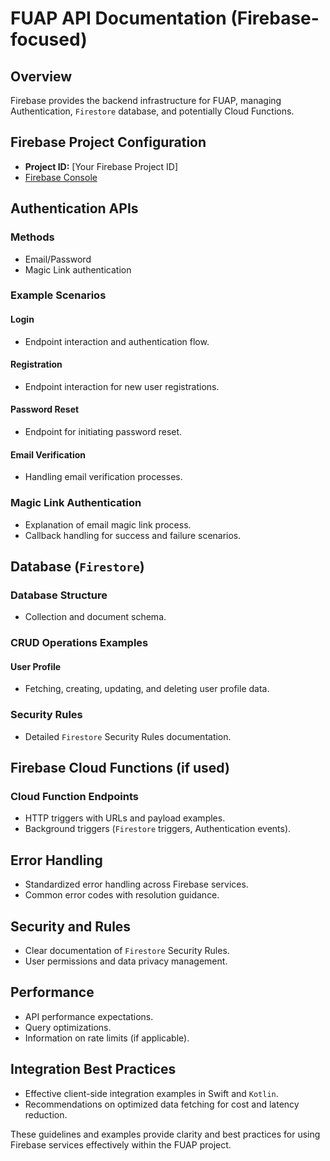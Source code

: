 # FUAP API Documentation (Firebase-focused)

## Overview

Firebase provides the backend infrastructure for FUAP, managing Authentication, `Firestore` database, and potentially Cloud Functions.

## Firebase Project Configuration

* **Project ID:** \[Your Firebase Project ID]
* [Firebase Console](https://console.firebase.google.com)

## Authentication APIs

### Methods

* Email/Password
* Magic Link authentication

### Example Scenarios

#### Login

* Endpoint interaction and authentication flow.

#### Registration

* Endpoint interaction for new user registrations.

#### Password Reset

* Endpoint for initiating password reset.

#### Email Verification

* Handling email verification processes.

### Magic Link Authentication

* Explanation of email magic link process.
* Callback handling for success and failure scenarios.

## Database (`Firestore`)

### Database Structure

* Collection and document schema.

### CRUD Operations Examples

#### User Profile

* Fetching, creating, updating, and deleting user profile data.

### Security Rules

* Detailed `Firestore` Security Rules documentation.

## Firebase Cloud Functions (if used)

### Cloud Function Endpoints

* HTTP triggers with URLs and payload examples.
* Background triggers (`Firestore` triggers, Authentication events).

## Error Handling

* Standardized error handling across Firebase services.
* Common error codes with resolution guidance.

## Security and Rules

* Clear documentation of `Firestore` Security Rules.
* User permissions and data privacy management.

## Performance

* API performance expectations.
* Query optimizations.
* Information on rate limits (if applicable).

## Integration Best Practices

* Effective client-side integration examples in Swift and `Kotlin`.
* Recommendations on optimized data fetching for cost and latency reduction.

These guidelines and examples provide clarity and best practices for using Firebase services effectively within the FUAP project.
